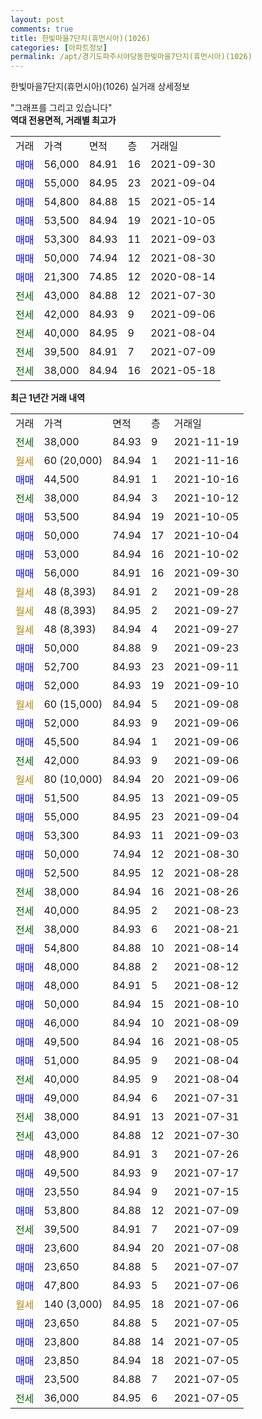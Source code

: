 ```yaml
---
layout: post
comments: true
title: 한빛마을7단지(휴먼시아)(1026)
categories: [아파트정보]
permalink: /apt/경기도파주시야당동한빛마을7단지(휴먼시아)(1026)
---
```


한빛마을7단지(휴먼시아)(1026) 실거래 상세정보

<script type="text/javascript">
  google.charts.load('current', {'packages':['line', 'corechart']});
  google.charts.setOnLoadCallback(drawChart);

  function drawChart() {
    var data = new google.visualization.DataTable();
    data.addColumn('date', '거래일');
    data.addColumn('number', "매매");
    data.addColumn('number', "전세");
    data.addColumn('number', "전매");

    data.addRows([[new Date(Date.parse("2021-11-19")), null, 38000, null], [new Date(Date.parse("2021-11-16")), null, null, null], [new Date(Date.parse("2021-10-16")), 44500, null, null], [new Date(Date.parse("2021-10-12")), null, 38000, null], [new Date(Date.parse("2021-10-05")), 53500, null, null], [new Date(Date.parse("2021-10-04")), 50000, null, null], [new Date(Date.parse("2021-10-02")), 53000, null, null], [new Date(Date.parse("2021-09-30")), 56000, null, null], [new Date(Date.parse("2021-09-28")), null, null, null], [new Date(Date.parse("2021-09-27")), null, null, null], [new Date(Date.parse("2021-09-27")), null, null, null], [new Date(Date.parse("2021-09-23")), 50000, null, null], [new Date(Date.parse("2021-09-11")), 52700, null, null], [new Date(Date.parse("2021-09-10")), 52000, null, null], [new Date(Date.parse("2021-09-08")), null, null, null], [new Date(Date.parse("2021-09-06")), 52000, null, null], [new Date(Date.parse("2021-09-06")), 45500, null, null], [new Date(Date.parse("2021-09-06")), null, 42000, null], [new Date(Date.parse("2021-09-06")), null, null, null], [new Date(Date.parse("2021-09-05")), 51500, null, null], [new Date(Date.parse("2021-09-04")), 55000, null, null], [new Date(Date.parse("2021-09-03")), 53300, null, null], [new Date(Date.parse("2021-08-30")), 50000, null, null], [new Date(Date.parse("2021-08-28")), 52500, null, null], [new Date(Date.parse("2021-08-26")), null, 38000, null], [new Date(Date.parse("2021-08-23")), null, 40000, null], [new Date(Date.parse("2021-08-21")), null, 38000, null], [new Date(Date.parse("2021-08-14")), 54800, null, null], [new Date(Date.parse("2021-08-12")), 48000, null, null], [new Date(Date.parse("2021-08-12")), 48000, null, null], [new Date(Date.parse("2021-08-10")), 50000, null, null], [new Date(Date.parse("2021-08-09")), 46000, null, null], [new Date(Date.parse("2021-08-05")), 49500, null, null], [new Date(Date.parse("2021-08-04")), 51000, null, null], [new Date(Date.parse("2021-08-04")), null, 40000, null], [new Date(Date.parse("2021-07-31")), 49000, null, null], [new Date(Date.parse("2021-07-31")), null, 38000, null], [new Date(Date.parse("2021-07-30")), null, 43000, null], [new Date(Date.parse("2021-07-26")), 48900, null, null], [new Date(Date.parse("2021-07-17")), 49500, null, null], [new Date(Date.parse("2021-07-15")), 23550, null, null], [new Date(Date.parse("2021-07-09")), 53800, null, null], [new Date(Date.parse("2021-07-09")), null, 39500, null], [new Date(Date.parse("2021-07-08")), 23600, null, null], [new Date(Date.parse("2021-07-07")), 23650, null, null], [new Date(Date.parse("2021-07-06")), 47800, null, null], [new Date(Date.parse("2021-07-06")), null, null, null], [new Date(Date.parse("2021-07-05")), 23650, null, null], [new Date(Date.parse("2021-07-05")), 23800, null, null], [new Date(Date.parse("2021-07-05")), 23850, null, null], [new Date(Date.parse("2021-07-05")), 23500, null, null], [new Date(Date.parse("2021-07-05")), null, 36000, null]]);

    var options = {
      hAxis: {
        format: 'yyyy/MM/dd'
      },    
      lineWidth: 0,
      pointsVisible: true,    
      title: '최근 1년간 유형별 실거래가 분포',
      legend: { position: 'bottom' }
    };

    var formatter = new google.visualization.NumberFormat({pattern:'###,###'} );
    formatter.format(data, 1);
    formatter.format(data, 2);
    
    setTimeout(function() {
        var chart = new google.visualization.LineChart(document.getElementById('columnchart_material'));
        chart.draw(data, (options));
        document.getElementById('loading').style.display = 'none';
    }, 200);
  }
</script>


<div id="loading" style="z-index:20; display: block; margin-left: 0px">"그래프를 그리고 있습니다"</div>
<div id="columnchart_material" style="width: 95%; margin-left: 0px; display: block"></div>
<!-- contents start -->
<b>역대 전용면적, 거래별 최고가</b>
<table class="sortable">
    <tr>
      <td>거래</td>
      <td>가격</td>
      <td>면적</td>
      <td>층</td>
      <td>거래일</td>
    </tr>
        <tr>
          <td><a style="color: blue">매매</a></td>
          <td>56,000</td>
          <td>84.91</td>
          <td>16</td>
          <td>2021-09-30</td>
        </tr>            <tr>
          <td><a style="color: blue">매매</a></td>
          <td>55,000</td>
          <td>84.95</td>
          <td>23</td>
          <td>2021-09-04</td>
        </tr>            <tr>
          <td><a style="color: blue">매매</a></td>
          <td>54,800</td>
          <td>84.88</td>
          <td>15</td>
          <td>2021-05-14</td>
        </tr>            <tr>
          <td><a style="color: blue">매매</a></td>
          <td>53,500</td>
          <td>84.94</td>
          <td>19</td>
          <td>2021-10-05</td>
        </tr>            <tr>
          <td><a style="color: blue">매매</a></td>
          <td>53,300</td>
          <td>84.93</td>
          <td>11</td>
          <td>2021-09-03</td>
        </tr>            <tr>
          <td><a style="color: blue">매매</a></td>
          <td>50,000</td>
          <td>74.94</td>
          <td>12</td>
          <td>2021-08-30</td>
        </tr>            <tr>
          <td><a style="color: blue">매매</a></td>
          <td>21,300</td>
          <td>74.85</td>
          <td>12</td>
          <td>2020-08-14</td>
        </tr>        
        <tr>
              <td><a style="color: darkgreen">전세</a></td>
              <td>43,000</td>
              <td>84.88</td>
              <td>12</td>
              <td>2021-07-30</td>
            </tr>            <tr>
              <td><a style="color: darkgreen">전세</a></td>
              <td>42,000</td>
              <td>84.93</td>
              <td>9</td>
              <td>2021-09-06</td>
            </tr>            <tr>
              <td><a style="color: darkgreen">전세</a></td>
              <td>40,000</td>
              <td>84.95</td>
              <td>9</td>
              <td>2021-08-04</td>
            </tr>            <tr>
              <td><a style="color: darkgreen">전세</a></td>
              <td>39,500</td>
              <td>84.91</td>
              <td>7</td>
              <td>2021-07-09</td>
            </tr>            <tr>
              <td><a style="color: darkgreen">전세</a></td>
              <td>38,000</td>
              <td>84.94</td>
              <td>16</td>
              <td>2021-05-18</td>
            </tr>        
    
</table>

<b>최근 1년간 거래 내역</b>

<table class="sortable">
    <tr>
      <td>거래</td>
      <td>가격</td>
      <td>면적</td>
      <td>층</td>
      <td>거래일</td>
    </tr>
    <tr>
      <td><a style="color: darkgreen">전세</a></td>
      <td>38,000</td>
      <td>84.93</td>
      <td>9</td>
      <td>2021-11-19</td>
    </tr>          <tr>
      <td><a style="color: darkgoldenrod">월세</a></td>
      <td>60 (20,000)</td>
      <td>84.94</td>
      <td>1</td>
      <td>2021-11-16</td>
    </tr>          <tr>
      <td><a style="color: blue">매매</a></td>
      <td>44,500</td>
      <td>84.91</td>
      <td>1</td>
      <td>2021-10-16</td>
    </tr>          <tr>
      <td><a style="color: darkgreen">전세</a></td>
      <td>38,000</td>
      <td>84.94</td>
      <td>3</td>
      <td>2021-10-12</td>
    </tr>          <tr>
      <td><a style="color: blue">매매</a></td>
      <td>53,500</td>
      <td>84.94</td>
      <td>19</td>
      <td>2021-10-05</td>
    </tr>          <tr>
      <td><a style="color: blue">매매</a></td>
      <td>50,000</td>
      <td>74.94</td>
      <td>17</td>
      <td>2021-10-04</td>
    </tr>          <tr>
      <td><a style="color: blue">매매</a></td>
      <td>53,000</td>
      <td>84.94</td>
      <td>16</td>
      <td>2021-10-02</td>
    </tr>          <tr>
      <td><a style="color: blue">매매</a></td>
      <td>56,000</td>
      <td>84.91</td>
      <td>16</td>
      <td>2021-09-30</td>
    </tr>          <tr>
      <td><a style="color: darkgoldenrod">월세</a></td>
      <td>48 (8,393)</td>
      <td>84.91</td>
      <td>2</td>
      <td>2021-09-28</td>
    </tr>          <tr>
      <td><a style="color: darkgoldenrod">월세</a></td>
      <td>48 (8,393)</td>
      <td>84.95</td>
      <td>2</td>
      <td>2021-09-27</td>
    </tr>          <tr>
      <td><a style="color: darkgoldenrod">월세</a></td>
      <td>48 (8,393)</td>
      <td>84.94</td>
      <td>4</td>
      <td>2021-09-27</td>
    </tr>          <tr>
      <td><a style="color: blue">매매</a></td>
      <td>50,000</td>
      <td>84.88</td>
      <td>9</td>
      <td>2021-09-23</td>
    </tr>          <tr>
      <td><a style="color: blue">매매</a></td>
      <td>52,700</td>
      <td>84.93</td>
      <td>23</td>
      <td>2021-09-11</td>
    </tr>          <tr>
      <td><a style="color: blue">매매</a></td>
      <td>52,000</td>
      <td>84.93</td>
      <td>19</td>
      <td>2021-09-10</td>
    </tr>          <tr>
      <td><a style="color: darkgoldenrod">월세</a></td>
      <td>60 (15,000)</td>
      <td>84.94</td>
      <td>5</td>
      <td>2021-09-08</td>
    </tr>          <tr>
      <td><a style="color: blue">매매</a></td>
      <td>52,000</td>
      <td>84.93</td>
      <td>9</td>
      <td>2021-09-06</td>
    </tr>          <tr>
      <td><a style="color: blue">매매</a></td>
      <td>45,500</td>
      <td>84.94</td>
      <td>1</td>
      <td>2021-09-06</td>
    </tr>          <tr>
      <td><a style="color: darkgreen">전세</a></td>
      <td>42,000</td>
      <td>84.93</td>
      <td>9</td>
      <td>2021-09-06</td>
    </tr>          <tr>
      <td><a style="color: darkgoldenrod">월세</a></td>
      <td>80 (10,000)</td>
      <td>84.94</td>
      <td>20</td>
      <td>2021-09-06</td>
    </tr>          <tr>
      <td><a style="color: blue">매매</a></td>
      <td>51,500</td>
      <td>84.95</td>
      <td>13</td>
      <td>2021-09-05</td>
    </tr>          <tr>
      <td><a style="color: blue">매매</a></td>
      <td>55,000</td>
      <td>84.95</td>
      <td>23</td>
      <td>2021-09-04</td>
    </tr>          <tr>
      <td><a style="color: blue">매매</a></td>
      <td>53,300</td>
      <td>84.93</td>
      <td>11</td>
      <td>2021-09-03</td>
    </tr>          <tr>
      <td><a style="color: blue">매매</a></td>
      <td>50,000</td>
      <td>74.94</td>
      <td>12</td>
      <td>2021-08-30</td>
    </tr>          <tr>
      <td><a style="color: blue">매매</a></td>
      <td>52,500</td>
      <td>84.95</td>
      <td>12</td>
      <td>2021-08-28</td>
    </tr>          <tr>
      <td><a style="color: darkgreen">전세</a></td>
      <td>38,000</td>
      <td>84.94</td>
      <td>16</td>
      <td>2021-08-26</td>
    </tr>          <tr>
      <td><a style="color: darkgreen">전세</a></td>
      <td>40,000</td>
      <td>84.95</td>
      <td>2</td>
      <td>2021-08-23</td>
    </tr>          <tr>
      <td><a style="color: darkgreen">전세</a></td>
      <td>38,000</td>
      <td>84.93</td>
      <td>6</td>
      <td>2021-08-21</td>
    </tr>          <tr>
      <td><a style="color: blue">매매</a></td>
      <td>54,800</td>
      <td>84.88</td>
      <td>10</td>
      <td>2021-08-14</td>
    </tr>          <tr>
      <td><a style="color: blue">매매</a></td>
      <td>48,000</td>
      <td>84.88</td>
      <td>2</td>
      <td>2021-08-12</td>
    </tr>          <tr>
      <td><a style="color: blue">매매</a></td>
      <td>48,000</td>
      <td>84.91</td>
      <td>5</td>
      <td>2021-08-12</td>
    </tr>          <tr>
      <td><a style="color: blue">매매</a></td>
      <td>50,000</td>
      <td>84.94</td>
      <td>15</td>
      <td>2021-08-10</td>
    </tr>          <tr>
      <td><a style="color: blue">매매</a></td>
      <td>46,000</td>
      <td>84.94</td>
      <td>10</td>
      <td>2021-08-09</td>
    </tr>          <tr>
      <td><a style="color: blue">매매</a></td>
      <td>49,500</td>
      <td>84.94</td>
      <td>16</td>
      <td>2021-08-05</td>
    </tr>          <tr>
      <td><a style="color: blue">매매</a></td>
      <td>51,000</td>
      <td>84.95</td>
      <td>9</td>
      <td>2021-08-04</td>
    </tr>          <tr>
      <td><a style="color: darkgreen">전세</a></td>
      <td>40,000</td>
      <td>84.95</td>
      <td>9</td>
      <td>2021-08-04</td>
    </tr>          <tr>
      <td><a style="color: blue">매매</a></td>
      <td>49,000</td>
      <td>84.94</td>
      <td>6</td>
      <td>2021-07-31</td>
    </tr>          <tr>
      <td><a style="color: darkgreen">전세</a></td>
      <td>38,000</td>
      <td>84.91</td>
      <td>13</td>
      <td>2021-07-31</td>
    </tr>          <tr>
      <td><a style="color: darkgreen">전세</a></td>
      <td>43,000</td>
      <td>84.88</td>
      <td>12</td>
      <td>2021-07-30</td>
    </tr>          <tr>
      <td><a style="color: blue">매매</a></td>
      <td>48,900</td>
      <td>84.91</td>
      <td>3</td>
      <td>2021-07-26</td>
    </tr>          <tr>
      <td><a style="color: blue">매매</a></td>
      <td>49,500</td>
      <td>84.93</td>
      <td>9</td>
      <td>2021-07-17</td>
    </tr>          <tr>
      <td><a style="color: blue">매매</a></td>
      <td>23,550</td>
      <td>84.94</td>
      <td>9</td>
      <td>2021-07-15</td>
    </tr>          <tr>
      <td><a style="color: blue">매매</a></td>
      <td>53,800</td>
      <td>84.88</td>
      <td>12</td>
      <td>2021-07-09</td>
    </tr>          <tr>
      <td><a style="color: darkgreen">전세</a></td>
      <td>39,500</td>
      <td>84.91</td>
      <td>7</td>
      <td>2021-07-09</td>
    </tr>          <tr>
      <td><a style="color: blue">매매</a></td>
      <td>23,600</td>
      <td>84.94</td>
      <td>20</td>
      <td>2021-07-08</td>
    </tr>          <tr>
      <td><a style="color: blue">매매</a></td>
      <td>23,650</td>
      <td>84.88</td>
      <td>5</td>
      <td>2021-07-07</td>
    </tr>          <tr>
      <td><a style="color: blue">매매</a></td>
      <td>47,800</td>
      <td>84.93</td>
      <td>5</td>
      <td>2021-07-06</td>
    </tr>          <tr>
      <td><a style="color: darkgoldenrod">월세</a></td>
      <td>140 (3,000)</td>
      <td>84.95</td>
      <td>18</td>
      <td>2021-07-06</td>
    </tr>          <tr>
      <td><a style="color: blue">매매</a></td>
      <td>23,650</td>
      <td>84.88</td>
      <td>5</td>
      <td>2021-07-05</td>
    </tr>          <tr>
      <td><a style="color: blue">매매</a></td>
      <td>23,800</td>
      <td>84.88</td>
      <td>14</td>
      <td>2021-07-05</td>
    </tr>          <tr>
      <td><a style="color: blue">매매</a></td>
      <td>23,850</td>
      <td>84.94</td>
      <td>18</td>
      <td>2021-07-05</td>
    </tr>          <tr>
      <td><a style="color: blue">매매</a></td>
      <td>23,500</td>
      <td>84.88</td>
      <td>7</td>
      <td>2021-07-05</td>
    </tr>          <tr>
      <td><a style="color: darkgreen">전세</a></td>
      <td>36,000</td>
      <td>84.95</td>
      <td>6</td>
      <td>2021-07-05</td>
    </tr>      </table>
<!-- contents end -->    

